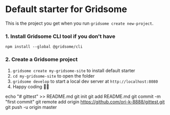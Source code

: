 # Default starter for Gridsome

This is the project you get when you run `gridsome create new-project`.

### 1. Install Gridsome CLI tool if you don't have

`npm install --global @gridsome/cli`

### 2. Create a Gridsome project

1. `gridsome create my-gridsome-site` to install default starter
2. `cd my-gridsome-site` to open the folder
3. `gridsome develop` to start a local dev server at `http://localhost:8080`
4. Happy coding 🎉🙌


echo "# gittest" >> README.md
git init
git add README.md
git commit -m "first commit"
git remote add origin https://github.com/ori-k-8888/gittest.git
git push -u origin master
